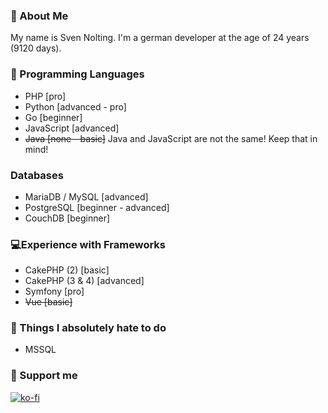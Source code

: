 ### 👋 About Me
My name is Sven Nolting. I'm a german developer at the age of 24 years (9120 days).

### 💬 Programming Languages
- PHP [pro]
- Python [advanced - pro]
- Go [beginner]
- JavaScript [advanced]
- ~~Java [none - basic]~~
Java and JavaScript are not the same! Keep that in mind!
### Databases
- MariaDB / MySQL [advanced]
- PostgreSQL [beginner - advanced]
- CouchDB [beginner]
### 💻Experience with Frameworks
- CakePHP (2) [basic]
- CakePHP (3 & 4) [advanced]
- Symfony [pro]
- ~~Vue [basic]~~
### 🤮 Things I absolutely hate to do
- MSSQL
### 💸 Support me
[![ko-fi](https://ko-fi.com/img/githubbutton_sm.svg)](https://ko-fi.com/U6U74OYFS)
